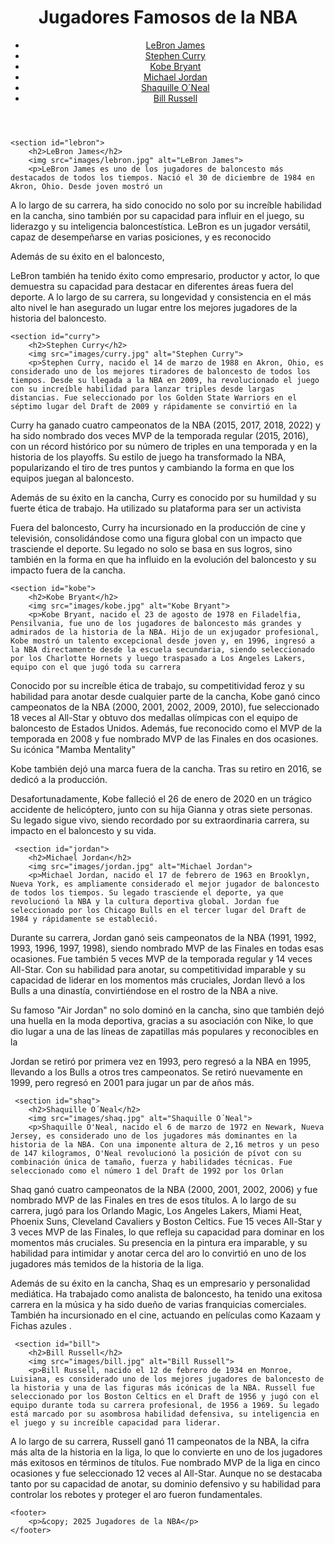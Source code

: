 <!DOCTYPE html>
<html lang="es">
<head>
    <meta charset="UTF-8">
    <meta name="viewport" content="width=device-width, initial-scale=1.0">
    <title>Jugadores de la NBA</title>
    <link rel="stylesheet" href="style.css">
</head>
<body>
    <header>
        <h1>Jugadores Famosos de la NBA</h1>
        <nav>
            <ul>
                <li><a href="#lebron">LeBron James</a></li>
                <li><a href="#curry">Stephen Curry</a></li>
                <li><a href="#kobe">Kobe Bryant</a></li>
                <li><a href="#jordan">Michael Jordan</a></li>
                <li><a href="#shaq">Shaquille O´Neal</a></li>
                <li><a href="#bill">Bill Russell</a></li>
            </ul>
        </nav>
    </header>
    
    <section id="lebron">
        <h2>LeBron James</h2>
        <img src="images/lebron.jpg" alt="LeBron James">
        <p>LeBron James es uno de los jugadores de baloncesto más destacados de todos los tiempos. Nació el 30 de diciembre de 1984 en Akron, Ohio. Desde joven mostró un

A lo largo de su carrera, ha sido conocido no solo por su increíble habilidad en la cancha, sino también por su capacidad para influir en el juego, su liderazgo y su inteligencia baloncestística. LeBron es un jugador versátil, capaz de desempeñarse en varias posiciones, y es reconocido

Además de su éxito en el baloncesto,

LeBron también ha tenido éxito como empresario, productor y actor, lo que demuestra su capacidad para destacar en diferentes áreas fuera del deporte. A lo largo de su carrera, su longevidad y consistencia en el más alto nivel le han asegurado un lugar entre los mejores jugadores de la historia del baloncesto.



</p>
    </section>

    <section id="curry">
        <h2>Stephen Curry</h2>
        <img src="images/curry.jpg" alt="Stephen Curry">
        <p>Stephen Curry, nacido el 14 de marzo de 1988 en Akron, Ohio, es considerado uno de los mejores tiradores de baloncesto de todos los tiempos. Desde su llegada a la NBA en 2009, ha revolucionado el juego con su increíble habilidad para lanzar triples desde largas distancias. Fue seleccionado por los Golden State Warriors en el séptimo lugar del Draft de 2009 y rápidamente se convirtió en la

Curry ha ganado cuatro campeonatos de la NBA (2015, 2017, 2018, 2022) y ha sido nombrado dos veces MVP de la temporada regular (2015, 2016), con un récord histórico por su número de triples en una temporada y en la historia de los playoffs. Su estilo de juego ha transformado la NBA, popularizando el tiro de tres puntos y cambiando la forma en que los equipos juegan al baloncesto.

Además de su éxito en la cancha, Curry es conocido por su humildad y su fuerte ética de trabajo. Ha utilizado su plataforma para ser un activista

Fuera del baloncesto, Curry ha incursionado en la producción de cine y televisión, consolidándose como una figura global con un impacto que trasciende el deporte. Su legado no solo se basa en sus logros, sino también en la forma en que ha influido en la evolución del baloncesto y su impacto fuera de la cancha.</p>
    </section>

    <section id="kobe">
        <h2>Kobe Bryant</h2>
        <img src="images/kobe.jpg" alt="Kobe Bryant">
        <p>Kobe Bryant, nacido el 23 de agosto de 1978 en Filadelfia, Pensilvania, fue uno de los jugadores de baloncesto más grandes y admirados de la historia de la NBA. Hijo de un exjugador profesional, Kobe mostró un talento excepcional desde joven y, en 1996, ingresó a la NBA directamente desde la escuela secundaria, siendo seleccionado por los Charlotte Hornets y luego traspasado a Los Angeles Lakers, equipo con el que jugó toda su carrera

Conocido por su increíble ética de trabajo, su competitividad feroz y su habilidad para anotar desde cualquier parte de la cancha, Kobe ganó cinco campeonatos de la NBA (2000, 2001, 2002, 2009, 2010), fue seleccionado 18 veces al All-Star y obtuvo dos medallas olímpicas con el equipo de baloncesto de Estados Unidos. Además, fue reconocido como el MVP de la temporada en 2008 y fue nombrado MVP de las Finales en dos ocasiones. Su icónica "Mamba Mentality"

Kobe también dejó una marca fuera de la cancha. Tras su retiro en 2016, se dedicó a la producción.

Desafortunadamente, Kobe falleció el 26 de enero de 2020 en un trágico accidente de helicóptero, junto con su hija Gianna y otras siete personas. Su legado sigue vivo, siendo recordado por su extraordinaria carrera, su impacto en el baloncesto y su vida.</p>
    </section>
    
     <section id="jordan">
        <h2>Michael Jordan</h2>
        <img src="images/jordan.jpg" alt="Michael Jordan">
        <p>Michael Jordan, nacido el 17 de febrero de 1963 en Brooklyn, Nueva York, es ampliamente considerado el mejor jugador de baloncesto de todos los tiempos. Su legado trasciende el deporte, ya que revolucionó la NBA y la cultura deportiva global. Jordan fue seleccionado por los Chicago Bulls en el tercer lugar del Draft de 1984 y rápidamente se estableció.

Durante su carrera, Jordan ganó seis campeonatos de la NBA (1991, 1992, 1993, 1996, 1997, 1998), siendo nombrado MVP de las Finales en todas esas ocasiones. Fue también 5 veces MVP de la temporada regular y 14 veces All-Star. Con su habilidad para anotar, su competitividad imparable y su capacidad de liderar en los momentos más cruciales, Jordan llevó a los Bulls a una dinastía, convirtiéndose en el rostro de la NBA a nive.

Su famoso "Air Jordan" no solo dominó en la cancha, sino que también dejó una huella en la moda deportiva, gracias a su asociación con Nike, lo que dio lugar a una de las líneas de zapatillas más populares y reconocibles en la

Jordan se retiró por primera vez en 1993, pero regresó a la NBA en 1995, llevando a los Bulls a otros tres campeonatos. Se retiró nuevamente en 1999, pero regresó en 2001 para jugar un par de años más.</p>
    </section>

     <section id="shaq">
        <h2>Shaquille O´Neal</h2>
        <img src="images/shaq.jpg" alt="Shaquille O´Neal">
        <p>Shaquille O'Neal, nacido el 6 de marzo de 1972 en Newark, Nueva Jersey, es considerado uno de los jugadores más dominantes en la historia de la NBA. Con una imponente altura de 2,16 metros y un peso de 147 kilogramos, O'Neal revolucionó la posición de pívot con su combinación única de tamaño, fuerza y ​​habilidades técnicas. Fue seleccionado como el número 1 del Draft de 1992 por los Orlan

Shaq ganó cuatro campeonatos de la NBA (2000, 2001, 2002, 2006) y fue nombrado MVP de las Finales en tres de esos títulos. A lo largo de su carrera, jugó para los Orlando Magic, Los Angeles Lakers, Miami Heat, Phoenix Suns, Cleveland Cavaliers y Boston Celtics. Fue 15 veces All-Star y 3 veces MVP de las Finales, lo que refleja su capacidad para dominar en los momentos más cruciales. Su presencia en la pintura era imparable, y su habilidad para intimidar y anotar cerca del aro lo convirtió en uno de los jugadores más temidos de la historia de la liga.

Además de su éxito en la cancha, Shaq es un empresario y personalidad mediática. Ha trabajado como analista de baloncesto, ha tenido una exitosa carrera en la música y ha sido dueño de varias franquicias comerciales. También ha incursionado en el cine, actuando en películas como Kazaam y Fichas azules .</p>
    </section>

     <section id="bill">
        <h2>Bill Russell</h2>
        <img src="images/bill.jpg" alt="Bill Russell">
        <p>Bill Russell, nacido el 12 de febrero de 1934 en Monroe, Luisiana, es considerado uno de los mejores jugadores de baloncesto de la historia y una de las figuras más icónicas de la NBA. Russell fue seleccionado por los Boston Celtics en el Draft de 1956 y jugó con el equipo durante toda su carrera profesional, de 1956 a 1969. Su legado está marcado por su asombrosa habilidad defensiva, su inteligencia en el juego y su increíble capacidad para liderar.

A lo largo de su carrera, Russell ganó 11 campeonatos de la NBA, la cifra más alta de la historia en la liga, lo que lo convierte en uno de los jugadores más exitosos en términos de títulos. Fue nombrado MVP de la liga en cinco ocasiones y fue seleccionado 12 veces al All-Star. Aunque no se destacaba tanto por su capacidad de anotar, su dominio defensivo y su habilidad para controlar los rebotes y proteger el aro fueron fundamentales.</p>
    </section>

    <footer>
        <p>&copy; 2025 Jugadores de la NBA</p>
    </footer>
</body>
</html>
